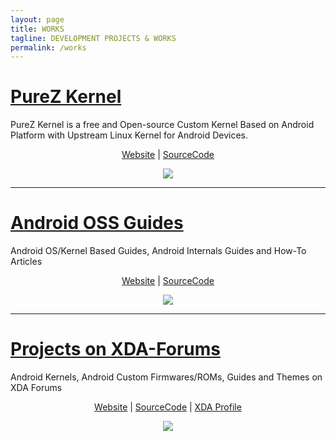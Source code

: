 ```yaml
---
layout: page
title: WORKS
tagline: DEVELOPMENT PROJECTS & WORKS
permalink: /works
---
```


<h1><a href="https://purez-kernel.github.io">PureZ Kernel</a></h1>
<p>PureZ Kernel is a free and Open-source Custom Kernel Based on Android Platform with Upstream Linux Kernel for Android Devices.</p>
<p align="center"><a href="https://purez-kernel.github.io">Website</a> | <a href="https://github.com/purez-kernel">SourceCode</a></p>
<p align="center"> 
  <img src="https://s20.postimg.cc/vpbav0vq5/Pure_Z-_Logo.png" /> 
</p>

----

<h1><a href="https://zawzaww.github.io/work/androidoss-guides">Android OSS Guides</a></h1>
<p>Android OS/Kernel Based Guides, Android Internals Guides and How-To Articles</p>
<p align="center"><a href="https://zawzaww.github.io/work/androidoss-guides">Website</a> | <a href="https://github.com/zawzaww/androidoss-guides">SourceCode</a></p>
<p align="center"> 
  <img src="https://images.wallpaperscraft.com/image/android_os_gray_robot_33642_1920x1080.jpg" /> 
</p>

----

<h1><a href="https://zawzaww.github.io/work/xda-threads-works">Projects on XDA-Forums</a></h1>
<p>Android Kernels, Android Custom Firmwares/ROMs, Guides and Themes on XDA Forums</p>
<p align="center"><a href="https://zawzaww.github.io/work/xda-threads-works">Website</a> | <a href="https://github.com/zawzaww">SourceCode</a> | <a href="https://forum.xda-developers.com/member.php?u=7581611">XDA Profile</a> </p>
<p align="center"> 
  <img src="https://s20.postimg.cc/4qq51vcl9/xda-developers.png" /> 
</p>

